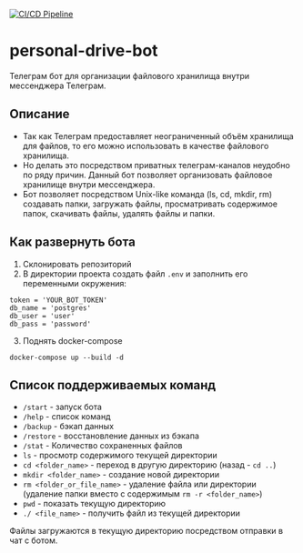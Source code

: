 [![CI/CD Pipeline](https://github.com/alechh/personal-drive-bot/actions/workflows/tests.yml/badge.svg?branch=ci%2Fcd)](https://github.com/alechh/personal-drive-bot/actions/workflows/tests.yml)

# personal-drive-bot
Телеграм бот для организации файлового хранилища внутри мессенджера Телеграм.

## Описание
-   Так как Телеграм предоставляет неограниченный объём хранилища для файлов, то его можно использовать в качестве файлового хранилища. 
-   Но делать это посредством приватных телеграм-каналов неудобно по ряду причин. Данный бот позволяет организовать файловое хранилище внутри мессенджера. 
-   Бот позволяет посредством Unix-like команда (ls, cd, mkdir, rm) создавать папки, загружать файлы, просматривать содержимое папок, скачивать файлы, удалять файлы и папки.

## Как развернуть бота
1. Склонировать репозиторий
2. В директории проекта создать файл `.env` и заполнить его переменными окружения:
```
token = 'YOUR_BOT_TOKEN'
db_name = 'postgres'
db_user = 'user'
db_pass = 'password'
```
3. Поднять docker-compose
```
docker-compose up --build -d
```

## Список поддерживаемых команд
- `/start` - запуск бота
- `/help` - список команд
- `/backup` - бэкап данных
- `/restore` - восстановление данных из бэкапа
- `/stat` - Количество сохраненных файлов
- `ls` - просмотр содержимого текущей директории
- `cd <folder_name>` - переход в другую директорию (назад - `cd ..`)
- `mkdir <folder_name>` - создание новой директории
- `rm <folder_or_file_name>` - удаление файла или директории (удаление папки вместо с содержимым `rm -r <folder_name>`)
- `pwd` - показать текущую директорию
- `./ <file_name>` - получить файл из текущей директории

Файлы загружаются в текущую директорию посредством отправки в чат с ботом.
